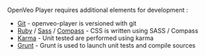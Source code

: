 OpenVeo Player requires additional elements for development :

- [Git](http://git-scm.com/) - openveo-player is versioned with git
- [Ruby](https://www.ruby-lang.org/en/) / [Sass](http://sass-lang.com/) / [Compass](http://compass-style.org/) - CSS is written using SASS / Compass
- [Karma](http://karma-runner.github.io/0.13/index.html) - Unit tested are performed using karma
- [Grunt](http://gruntjs.com/) - Grunt is used to launch unit tests and compile sources